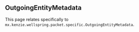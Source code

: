 OutgoingEntityMetadata
-----

This page relates specifically to `mx.kenzie.wellspring.packet.specific.OutgoingEntityMetadata`.
